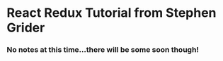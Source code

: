 # React Redux Tutorial from Stephen Grider

### No notes at this time...there will be some soon though!
